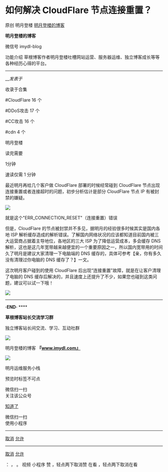 #  如何解决 CloudFlare 节点连接重置？

原创 明月登楼 [ 明月登楼的博客 ](javascript:void\(0\);)

**明月登楼的博客** ![]()

微信号 imydl-blog

功能介绍 草根博客作者明月登楼吐槽网站运营、服务器运维、独立博客成长等等各种经历心得的平台。

____

___发表于_

收录于合集

#CloudFlare 16 个

#DDoS攻击 17 个

#CC攻击 16 个

#cdn 4 个

  

明月登楼

读完需要

1分钟

速读仅需 1 分钟

最近明月再给几个客户做 CloudFlare 部署的时候经常碰到 CloudFlare 节点出现连接重置或者连接超时的问题，初步分析估计是部分
CloudFlare 节点 IP 有被封禁的嫌疑。

![](https://raw.githubusercontent.com/tuchuang9/tc1/refs/heads/main/public/20230714180235.png)

就是这个"ERR_CONNECTION_RESET"（连接重置）错误

但是，CloudFlare 的节点被封禁并不多见，据明月的经验很多时候其实是国内各地 ISP
解析缓存造成的解析错误。了解国内网络状况的应该都知道目前国内被三大运营商占据着主导地位，各地区的三大 ISP 为了降低运营成本，多会缓存 DNS
解析，这也是这几年宽带越来越便宜的一个重要原因之一，所以国内宽带用的时间久了明月是建议大家清理一下电脑端的 DNS
缓存的，具体可参考【亲，你有多久没有清理过你电脑的 DNS 缓存了？】一文。

这次明月客户碰到的使用 CloudFlare 后出现“连接重置”故障，就是在让客户清理了电脑的 DNS
缓存后解决的，并且速度上还提升了不少，如果您也碰到这类问题，建议可以试一下哦！

![](https://raw.githubusercontent.com/tuchuang9/tc1/refs/heads/main/public/20230714180236.png)

 ****

 **·END·** ****

 **草根博客站长交流学习群**

独立博客站长间交流、学习、互动社群

![](https://raw.githubusercontent.com/tuchuang9/tc1/refs/heads/main/public/20230714180237.png)

明月登楼的博客 **『www.imydl.com』**

![](https://raw.githubusercontent.com/tuchuang9/tc1/refs/heads/main/public/20230714180238.png)

明月运维服务小栈

  

预览时标签不可点

微信扫一扫  
关注该公众号

[知道了](javascript:;)

微信扫一扫  
使用小程序

****

[取消](javascript:void\(0\);) [允许](javascript:void\(0\);)

****

[取消](javascript:void\(0\);) [允许](javascript:void\(0\);)

： ， 。   视频 小程序 赞 ，轻点两下取消赞 在看 ，轻点两下取消在看

